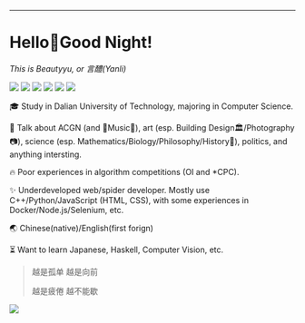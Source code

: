 ---
# Hello👋Good Night!

*This is Beautyyu, or 言醴(Yanli)*

[![](https://img.shields.io/badge/-Blog-ff4088?logo=Hexo&logoColor=white&style=flat-square)](http://beautyyu.one) [![](https://img.shields.io/badge/-RSS-ffa500?logo=RSS&logoColor=fff&style=flat-square)](http://beautyyu.one/atom.xml) [![](https://img.shields.io/badge/-Email-c2392a?logo=Gmail&logoColor=white&style=flat-square)](mailto://beautyyuyanli@gmail.com) [![](https://img.shields.io/badge/-GitHub-black?logo=GitHub&style=flat-square)](https://github.com/beautyyuyanli) [![](https://img.shields.io/badge/-Telegram-2ca5e0?labelColor=fafafa&logo=Telegram&logoWidth=13&style=flat-square)](https://t.me/water_water_water_2077)  [![](https://img.shields.io/badge/-Twitter-1da1f2?logo=Twitter&logoColor=white&style=flat-square)](https://twitter.com/beautyyuyanli)

🎓 Study in Dalian University of Technology, majoring in Computer Science.

🌊 Talk about ACGN (and 🎵Music🎵), art (esp. Building Design🏛️/Photography📷), science (esp. Mathematics/Biology/Philosophy/History📜), politics, and anything intersting.

🔥 Poor experiences in algorithm competitions (OI and *CPC).

✨ Underdeveloped web/spider developer. Mostly use C++/Python/JavaScript (HTML, CSS), with some experiences in Docker/Node.js/Selenium, etc.

🌏 Chinese(native)/English(first forign)

⏳ Want to learn Japanese, Haskell, Computer Vision, etc.

> 越是孤单 越是向前
>
> 越是疲倦 越不能歇

![](https://github-readme-stats.vercel.app/api?username=beautyyuyanli&show_icons=true&theme=dark)

